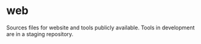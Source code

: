 # web
Sources files for website and tools publicly available. Tools in development are in a staging repository.
